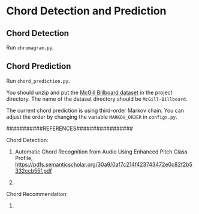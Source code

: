 # Chord Detection and Prediction

## Chord Detection
Run `chromagram.py`.

## Chord Prediction
Run `chord_prediction.py`.

You should unzip and put the [McGill Billboard dataset](https://www.dropbox.com/s/2lvny9ves8kns4o/billboard-2.0-salami_chords.tar.gz?dl=1) in the project directory.
The name of the dataset directory should be `McGill-Billboard`.

The current chord prediction is using third-order Markov chain.
You can adjust the order by changing the variable `MARKOV_ORDER` in `configs.py`.


###########REFERENCES#################

Chord Detection:

1. Automatic Chord Recognition from Audio Using Enhanced Pitch Class Profile, https://pdfs.semanticscholar.org/30a9/0af7c214f423743472e0c82f2b5332ccb55f.pdf


2. 


Chord Recommendation:

1. 
